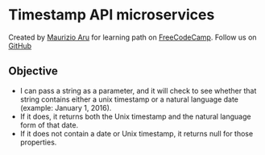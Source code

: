# Timestamp API microservices

Created by [Maurizio Aru](http://www.ginopc.it) for learning path on [FreeCodeCamp](http://www.freecodecamp.com).
Follow us on [GitHub](https://github.com/ginopc/timestamp.git)

## Objective

 * I can pass a string as a parameter, and it will check to see whether that string contains either a unix timestamp or a natural language date (example: January 1, 2016).
 * If it does, it returns both the Unix timestamp and the natural language form of that date.
 * If it does not contain a date or Unix timestamp, it returns null for those properties.
